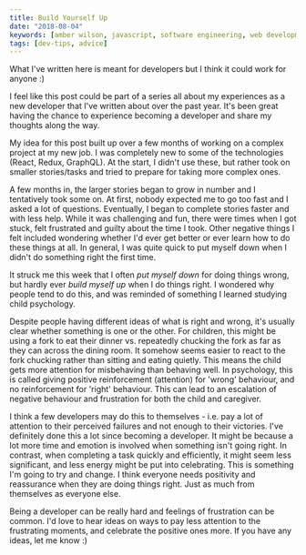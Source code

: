 ```yaml
---
title: Build Yourself Up
date: "2018-08-04"
keywords: [amber wilson, javascript, software engineering, web development, coding, advice]
tags: [dev-tips, advice]
---
```


What I've written here is meant for developers but I think it could work for anyone :)

I feel like this post could be part of a series all about my experiences as a new developer that I've written about over the past year. It's been great having the chance to experience becoming a developer and share my thoughts along the way.

My idea for this post built up over a few months of working on a complex project at my new job. I was completely new to some of the technologies (React, Redux, GraphQL). At the start, I didn't use these, but rather took on smaller stories/tasks and tried to prepare for taking more complex ones.

A few months in, the larger stories began to grow in number and I tentatively took some on. At first, nobody expected me to go too fast and I asked a lot of questions. Eventually, I began to complete stories faster and with less help. While it was challenging and fun, there were times when I got stuck, felt frustrated and guilty about the time I took. Other negative things I felt included wondering whether I'd ever get better or ever learn how to do these things at all. In general, I was quite quick to put myself down when I didn't do something right the first time.

It struck me this week that I often _put myself down_ for doing things wrong, but hardly ever _build myself up_ when I do things right. I wondered why people tend to do this, and was reminded of something I learned studying child psychology.

Despite people having different ideas of what is right and wrong, it's usually clear whether something is one or the other. For children, this might be using a fork to eat their dinner vs. repeatedly chucking the fork as far as they can across the dining room. It somehow seems easier to react to the fork chucking rather than sitting and eating quietly. This means the child gets more attention for misbehaving than behaving well. In psychology, this is called giving positive reinforcement (attention) for 'wrong' behaviour, and no reinforcement for 'right' behaviour. This can lead to an escalation of negative behaviour and frustration for both the child and caregiver.

I think a few developers may do this to themselves - i.e. pay a lot of attention to their perceived failures and not enough to their victories. I've definitely done this a lot since becoming a developer. It might be because a lot more time and emotion is involved when something isn't going right. In contrast, when completing a task quickly and efficiently, it might seem less significant, and less energy might be put into celebrating. This is something I'm going to try and change. I think everyone needs positivity and reassurance when they are doing things right. Just as much from themselves as everyone else.

Being a developer can be really hard and feelings of frustration can be common. I'd love to hear ideas on ways to pay less attention to the frustrating moments, and celebrate the positive ones more. If you have any ideas, let me know :)